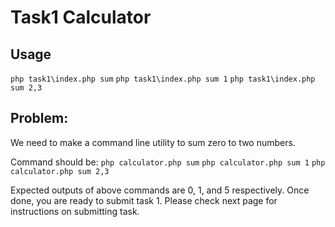 
# Task1 Calculator

## Usage
`php task1\index.php sum`
`php task1\index.php sum 1`
`php task1\index.php sum 2,3`

## Problem:
We need to make a command line utility to sum zero to two numbers.

Command should be:
`php calculator.php sum`
`php calculator.php sum 1`
`php calculator.php sum 2,3`

Expected outputs of above commands are 0, 1, and 5 respectively.
Once done, you are ready to submit task 1. Please check next page for
instructions on submitting task.